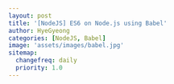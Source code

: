 ```yaml
---
layout: post
title: '[NodeJS] ES6 on Node.js using Babel'
author: HyeGyeong
categories: [NodeJS, Babel]
image: 'assets/images/babel.jpg'
sitemap:
  changefreq: daily
  priority: 1.0
---
```


##
